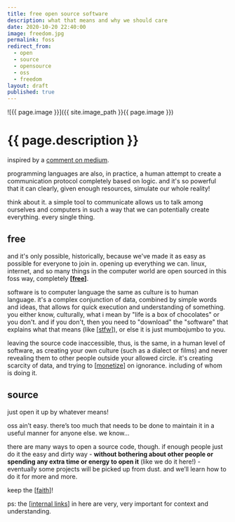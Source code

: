 ```yaml
---
title: free open source software
description: what that means and why we should care
date: 2020-10-20 22:40:00
image: freedom.jpg
permalink: foss
redirect_from:
  - open
  - source
  - opensource
  - oss
  - freedom
layout: draft
published: true
---
```


![{{ page.image }}]({{ site.image_path }}{{ page.image }})

# {{ page.description }}

inspired by a [comment on medium](https://link.medium.com/J73Rb8HjJZ).

programming languages are also, in practice, a human attempt to create a communication protocol completely based on logic. and it's so powerful that it can clearly, given enough resources, simulate our whole reality!

think about it. a simple tool to communicate allows us to talk among ourselves and computers in such a way that we can potentially create everything. every single thing.

## free

and it's only possible, historically, because we've made it as easy as possible for everyone to join in. opening up everything we can. linux, internet, and so many things in the computer world are open sourced in this foss way, completely **[[free](/free)]**.

software is to computer language the same as culture is to human language. it's a complex conjunction of data, combined by simple words and ideas, that allows for quick execution and understanding of something. you either know, culturally, what i mean by "life is a box of chocolates" or you don't. and if you don't, then you need to "download" the "software" that explains what that means (like [[stfw](/stfw)]), or else it is just mumbojumbo to you.

leaving the source code inaccessible, thus, is the same, in a human level of software, as creating your own culture (such as a dialect or films) and never revealing them to other people outside your allowed circle. it's creating scarcity of data, and trying to [[monetize](/capitalism)] on ignorance. including of whom is doing it.

## source

just open it up by whatever means!

oss ain’t easy. there’s too much that needs to be done to maintain it in a useful manner for anyone else. we know...

there are many ways to open a source code, though. if enough people just do it the easy and dirty way - **without bothering about other people or spending any extra time or energy to open it** (like we do it here!) - eventually some projects will be picked up from dust. and we’ll learn how to do it for more and more.

keep the [[faith](/random)]!

ps: the [[internal links](/wiki)] in here are very, very important for context and understanding.
